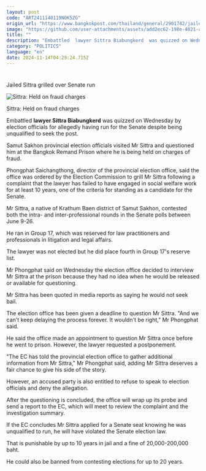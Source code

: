 ```yaml
---
layout: post
code: "ART2411140119NOK5ZG"
origin_url: "https://www.bangkokpost.com/thailand/general/2901742/jailed-sittra-grilled-over-senate-run"
image: "https://github.com/user-attachments/assets/add2ec62-198e-4821-a40a-e66edc8c7edf"
title: ""
description: "Embattled  lawyer Sittra Biabungkerd  was quizzed on Wednesday by election officials for allegedly having run for the Senate despite being unqualified to seek the post."
category: "POLITICS"
language: "en"
date: 2024-11-14T04:29:24.715Z
---
```


# 

Jailed Sittra grilled over Senate run

![Sittra: Held on fraud charges](https://github.com/user-attachments/assets/d0a6fa28-ab4e-4712-b548-402a98be1cca)

Sittra: Held on fraud charges

Embattled **lawyer Sittra Biabungkerd** was quizzed on Wednesday by election officials for allegedly having run for the Senate despite being unqualified to seek the post.

Samut Sakhon provincial election officials visited Mr Sittra and questioned him at the Bangkok Remand Prison where he is being held on charges of fraud.

Phongphat Saichangthong, director of the provincial election office, said the office was ordered by the Election Commission to grill Mr Sittra following a complaint that the lawyer has failed to have engaged in social welfare work for at least 10 years, one of the criteria for standing as a candidate for the Senate.

Mr Sittra, a native of Krathum Baen district of Samut Sakhon, contested both the intra- and inter-professional rounds in the Senate polls between June 9-26.

He ran in Group 17, which was reserved for law practitioners and professionals in litigation and legal affairs.

The lawyer was not elected but he did place fourth in Group 17's reserve list.

Mr Phongphat said on Wednesday the election office decided to interview Mr Sittra at the prison because they had no idea when he would be released or available for questioning.

Mr Sittra has been quoted in media reports as saying he would not seek bail.

The election office has been given a deadline to question Mr Sittra. "And we can't keep delaying the process forever. It wouldn't be right," Mr Phongphat said.

He said the office made an appointment to question Mr Sittra once before he went to prison. However, the lawyer requested a postponement.

"The EC has told the provincial election office to gather additional information from Mr Sittra," Mr Phongphat said, adding Mr Sittra deserves a fair chance to give his side of the story.

However, an accused party is also entitled to refuse to speak to election officials and deny the allegation.

After the questioning is concluded, the office will wrap up its probe and send a report to the EC, which will meet to review the complaint and the investigation summary.

If the EC concludes Mr Sittra applied for a Senate seat knowing he was unqualified to run, he will have violated the Senate election law.

That is punishable by up to 10 years in jail and a fine of 20,000-200,000 baht.

He could also be banned from contesting elections for up to 20 years.